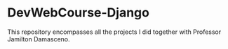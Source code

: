 # DevWebCourse-Django
This repository encompasses all the projects I did together with Professor Jamilton Damasceno.

